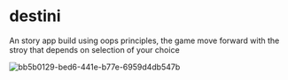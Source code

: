 # destini

An story app build using oops principles, the game move forward with the stroy that depends on selection of your choice


![bb5b0129-bed6-441e-b77e-6959d4db547b](https://user-images.githubusercontent.com/100613967/226817085-66425c9a-0d70-4724-9fe7-7c7047f37f90.jpg)
